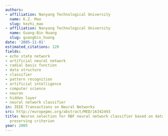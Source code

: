```yaml
---
authors:
- affiliation: Nanyang Technological University
  name: K.Z. Mao
  slug: kezhi_mao
- affiliation: Nanyang Technological University
  name: Guang-Bin Huang
  slug: guangbin_huang
date: '2005-11-01'
estimated_citations: 120
fields:
- echo state network
- artificial neural network
- radial basis function
- data structure
- classifier
- pattern recognition
- artificial intelligence
- computer science
- neuron
- hidden layer
- neural network classifier
in: IEEE Transactions on Neural Networks
src: http://europepmc.org/abstract/MED/16342493
title: Neuron selection for RBF neural network classifier based on data structure
  preserving criterion
year: 2005
---
```

